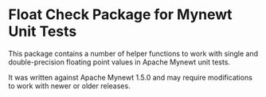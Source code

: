 # Float Check Package for Mynewt Unit Tests

This package contains a number of helper functions to work with single and
double-precision floating point values in Apache Mynewt unit tests.

It was written against Apache Mynewt 1.5.0 and may require modifications to
work with newer or older releases.
